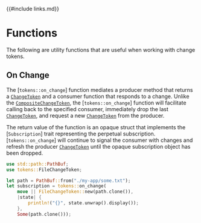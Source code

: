 {{#include links.md}}

# Functions

The following are utility functions that are useful when working with change tokens.

## On Change

The [`tokens::on_change`] function mediates a producer method that returns a [`ChangeToken`](default.md) and a consumer function that responds to a change. Unlike the [`CompositeChangeToken`](composite.md), the [`tokens::on_change`] function will facilitate calling back to the specified consumer, immediately drop the last [`ChangeToken`](default.md), and request a new [`ChangeToken`](default.md) from the producer.

The return value of the function is an opaque struct that implements the [`Subscription`] trait representing the perpetual subscription. [`tokens::on_change`] will continue to signal the consumer with changes and refresh the producer [`ChangeToken`](default.md) until the opaque subscription object has been dropped.

```rust
use std::path::PathBuf;
use tokens::FileChangeToken;

let path = PathBuf::from("./my-app/some.txt");
let subscription = tokens::on_change(
    move || FileChangeToken::new(path.clone()),
    |state| {
        println!("{}", state.unwrap().display());
    },
    Some(path.clone()));
```
